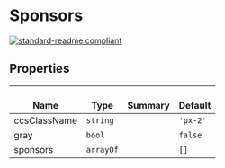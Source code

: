 # Sponsors
  [![standard-readme compliant](https://img.shields.io/badge/standard--readme-OK-green.svg?style=flat-square)](https://github.com/RichardLitt/standard-readme)
  

  ## Properties
  | </br>Name | </br>Type | </br>Summary | </br>Default | 
| ---- | ---- | ---- | ---- |
| ccsClassName | `string` |  | `'px-2'` |
| gray | `bool` |  | `false` |
| sponsors | `arrayOf` |  | `[]` |